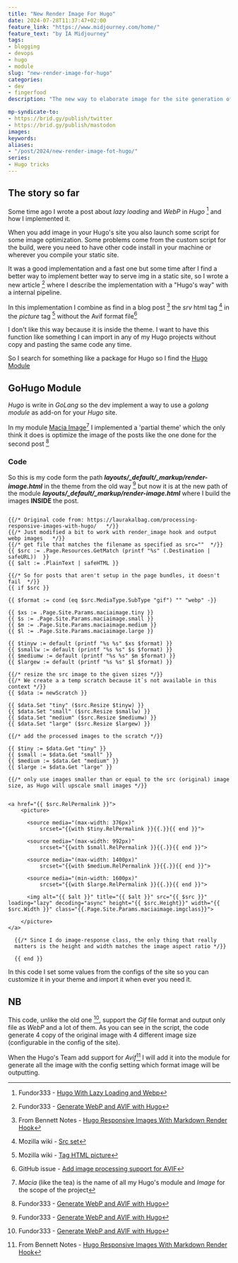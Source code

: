 ```yaml
---
title: "New Render Image For Hugo"
date: 2024-07-28T11:37:47+02:00
feature_link: "https://www.midjourney.com/home/"
feature_text: "by IA Midjourney"
tags:
- blogging
- devops
- hugo
- module
slug: "new-render-image-for-hugo"
categories:
- dev
- fingerfood
description: "The new way to elaborate image for the site generation of the site with Hugo Module"

mp-syndicate-to:
- https://brid.gy/publish/twitter
- https://brid.gy/publish/mastodon
images:
keywords:
aliases:
- "/post/2024/new-render-image-fot-hugo/"
series:
- Hugo tricks
---
```


## The story so far

Some time ago I wrote a post about _lazy loading_ and _WebP_ in _Hugo_ [^1] and how I implemented it.
[^1]: Fundor333 - [Hugo With Lazy Loading and Webp](/post/2021/hugo-with-lazy-loading-and-webp/)

When you add image in your Hugo's site you also launch some script for some image optimization.
Some problems come from the custom script for the build, were you need to have other code install in your machine or wherever you compile your static site.

It was a good implementation and a fast one but some time after I find a better way to implement better way to serve img in a static site, so I wrote a new article [^2] where I describe the implementation with a "Hugo's way" with a internal pipeline.

[^2]: Fundor333 - [Generate WebP and AVIF with Hugo](/post/2021/webp-and-avif-with-hugo-generator/)

In this implementation I combine as find in a blog post [^5] the _srv_ html tag [^src-tag] in the _picture_ tag [^picture-tag] without the Avif format file[^avif]

[^src-tag]: Mozilla wiki - [Src set](https://developer.mozilla.org/en-US/docs/Web/API/HTMLImageElement/srcset)
[^picture-tag]: Mozilla wiki - [Tag HTML picture](https://developer.mozilla.org/en-US/docs/Web/HTML/Element/picture)
[^5]: From Bennett Notes - [Hugo Responsive Images With Markdown Render Hook](https://www.bennettnotes.com/notesnotes/hugo-responsive-images-with-markdown-render-hook/)
[^avif]: GitHub issue - [Add image processing support for AVIF](https://github.com/gohugoio/hugo/issues/7837)

I don't like this way because it is inside the theme. I want to have this function like something I can import in any of my Hugo projects without copy and pasting the same code any time.

So I search for something like a package for Hugo so I find the [Hugo Module](https://gohugo.io/hugo-modules/)


## GoHugo Module

_Hugo_ is write in _GoLang_ so the dev implement a way to use a _golang module_ as add-on for your _Hugo_ site.

In my module [Macia Image](https://github.com/fundor333/macia-image)[^maciaImage] I implemented a 'partial theme' which the only think it does is optimize the image of the posts like the one done for the second post [^2]

[^maciaImage]: _Macia_ (like the tea) is the name of all my Hugo's module and _Image_ for the scope of the project


### Code

So this is my code form the path _**layouts/_default/_markup/render-image.html**_ in the theme from the old way [^2] but now it is at the new path of the module _**layouts/_default/_markup/render-image.html**_ where I build the images **INSIDE** the post.

```     go-html-template

{{/* Original code from: https://laurakalbag.com/processing-responsive-images-with-hugo/   */}}
{{/* Just modified a bit to work with render_image hook and output webp images   */}}
{{/* get file that matches the filename as specified as src=""  */}}
{{ $src := .Page.Resources.GetMatch (printf "%s" (.Destination | safeURL))  }}
{{ $alt := .PlainText | safeHTML }}

{{/* So for posts that aren't setup in the page bundles, it doesn't fail  */}}
{{ if $src }}

{{ $format := cond (eq $src.MediaType.SubType "gif") "" "webp" -}}

{{ $xs := .Page.Site.Params.maciaimage.tiny }}
{{ $s := .Page.Site.Params.maciaimage.small }}
{{ $m := .Page.Site.Params.maciaimage.medium }}
{{ $l := .Page.Site.Params.maciaimage.large }}

{{ $tinyw := default (printf "%s %s" $xs $format) }}
{{ $smallw := default (printf "%s %s" $s $format) }}
{{ $mediumw := default (printf "%s %s" $m $format) }}
{{ $largew := default (printf "%s %s" $l $format) }}

{{/* resize the src image to the given sizes */}}
{{/* We create a a temp scratch because it`s not available in this context */}}
{{ $data := newScratch }}

{{ $data.Set "tiny" ($src.Resize $tinyw) }}
{{ $data.Set "small" ($src.Resize $smallw) }}
{{ $data.Set "medium" ($src.Resize $mediumw) }}
{{ $data.Set "large" ($src.Resize $largew) }}

{{/* add the processed images to the scratch */}}

{{ $tiny := $data.Get "tiny" }}
{{ $small := $data.Get "small" }}
{{ $medium := $data.Get "medium" }}
{{ $large := $data.Get "large" }}

{{/* only use images smaller than or equal to the src (original) image size, as Hugo will upscale small images */}}


<a href="{{ $src.RelPermalink }}">
    <picture>

      <source media="(max-width: 376px)"
          srcset="{{with $tiny.RelPermalink }}{{.}}{{ end }}">

      <source media="(max-width: 992px)"
          srcset="{{with $small.RelPermalink }}{{.}}{{ end }}">

      <source media="(max-width: 1400px)"
          srcset="{{with $medium.RelPermalink }}{{.}}{{ end }}">

      <source media="(min-width: 1600px)"
          srcset="{{with $large.RelPermalink }}{{.}}{{ end }}">

      <img alt="{{ $alt }}" title="{{ $alt }}" src="{{ $src }}" loading="lazy" decoding="async" height="{{ $src.Height}}" width="{{ $src.Width }}" class="{{.Page.Site.Params.maciaimage.imgclass}}">

    </picture>
</a>

  {{/* Since I do image-response class, the only thing that really
  matters is the height and width matches the image aspect ratio */}}

  {{ end }}

```

In this code I set some values from the configs of the site so you can customize it in your theme and import it when ever you need it.

## NB

This code, unlike the old one [^2], support the _Gif_ file format and output only file as _WebP_ and a lot of them.
As you can see in the script, the code generate 4 copy of the original image with 4 different image size (configurable in the config of the site).

When the Hugo's Team add support for _Avif_[^5] I will add it into the module for generate all the image with the config setting which format image will be outputting.
